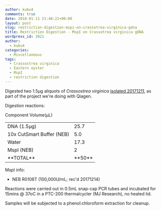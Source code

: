 ```yaml
---
author: kubu4
comments: true
date: 2018-01-11 21:48:21+00:00
layout: post
slug: restriction-digestion-mspi-on-crassotrea-virginica-gdna
title: Restriction Digestion - MspI on Crassotrea virginica gDNA
wordpress_id: 3021
author:
  - kubu4
categories:
  - Miscellaneous
tags:
  - Crassostrea virginica
  - Eastern oyster
  - MspI
  - restriction digestion
---
```


Digested two 1.5μg aliquots of _Crassostrea virginica_ [isolated 20171211](https://robertslab.github.io/sams-notebook/2017-12-11-dna-isolation-quantification-crassotrea-virginica-mantle-gdna.html), as part of the project we're doing with Qiagen.

Digestion reactions:

<table >

<tr >
  Component
  Volume(μL)
</tr>

<tbody >
<tr >
  
<td >DNA (1.5μg)
</td>
  
<td >25.7
</td>
</tr>
<tr >
  
<td >10x CutSmart Buffer (NEB)
</td>
  
<td >5.0
</td>
</tr>
<tr >
  
<td >Water
</td>
  
<td >17.3
</td>
</tr>
<tr >
  
<td >MspI (NEB)
</td>
  
<td >2
</td>
</tr>
<tr >
  
<td >**TOTAL**
</td>
  
<td >**50**
</td>
</tr>
</tbody>
</table>

MspI info:





  * NEB R0106T (100,000U/mL; rec'd 20171214)



Reactions were carried out in 0.5mL snap-cap PCR tubes and incubated for 15mins @ 37oC in a PTC-200 thermalcycler (MJ Research), no heated lid.

Samples will be subjected to a phenol:chloroform extraction for cleanup.
